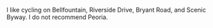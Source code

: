 I like cycling on Bellfountain, Riverside Drive, Bryant Road, and Scenic Byway. I do not recommend Peoria.
